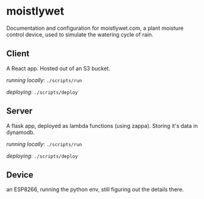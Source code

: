 # moistlywet
Documentation and configuration for moistlywet.com, 
a plant moisture control device,
used to simulate the watering cycle of rain.


## Client 
A React app. Hosted out of an S3 bucket.

*running locally*: `./scripts/run`

*deploying*: `./scripts/deploy`


## Server
A flask app, deployed as lambda functions (using zappa).
Storing it's data in dynamodb.

*running locally*: `./scripts/run`

*deploying*: `./scripts/deploy`


## Device
an ESP8266, running the python env,
still figuring out the details there.
